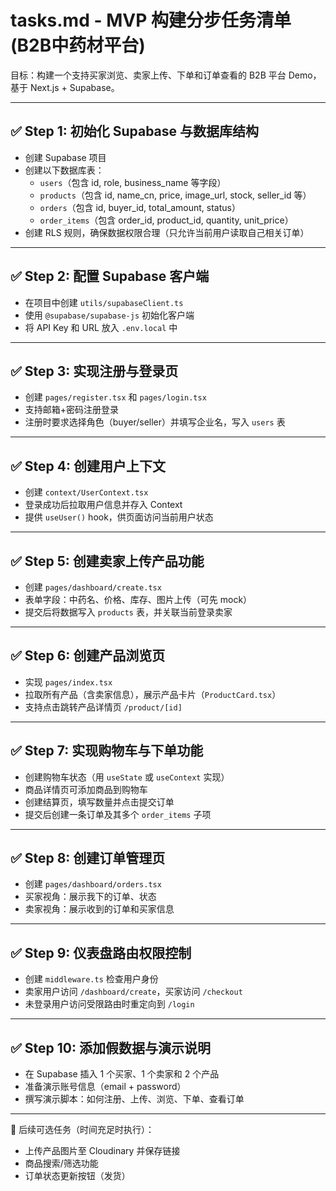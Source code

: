 # tasks.md - MVP 构建分步任务清单 (B2B中药材平台)

目标：构建一个支持买家浏览、卖家上传、下单和订单查看的 B2B 平台 Demo，基于 Next.js + Supabase。

---

## ✅ Step 1: 初始化 Supabase 与数据库结构
- 创建 Supabase 项目
- 创建以下数据库表：
  - `users`（包含 id, role, business_name 等字段）
  - `products`（包含 id, name_cn, price, image_url, stock, seller_id 等）
  - `orders`（包含 id, buyer_id, total_amount, status）
  - `order_items`（包含 order_id, product_id, quantity, unit_price）
- 创建 RLS 规则，确保数据权限合理（只允许当前用户读取自己相关订单）

---

## ✅ Step 2: 配置 Supabase 客户端
- 在项目中创建 `utils/supabaseClient.ts`
- 使用 `@supabase/supabase-js` 初始化客户端
- 将 API Key 和 URL 放入 `.env.local` 中

---

## ✅ Step 3: 实现注册与登录页
- 创建 `pages/register.tsx` 和 `pages/login.tsx`
- 支持邮箱+密码注册登录
- 注册时要求选择角色（buyer/seller）并填写企业名，写入 `users` 表

---

## ✅ Step 4: 创建用户上下文
- 创建 `context/UserContext.tsx`
- 登录成功后拉取用户信息并存入 Context
- 提供 `useUser()` hook，供页面访问当前用户状态

---

## ✅ Step 5: 创建卖家上传产品功能
- 创建 `pages/dashboard/create.tsx`
- 表单字段：中药名、价格、库存、图片上传（可先 mock）
- 提交后将数据写入 `products` 表，并关联当前登录卖家

---

## ✅ Step 6: 创建产品浏览页
- 实现 `pages/index.tsx`
- 拉取所有产品（含卖家信息），展示产品卡片（`ProductCard.tsx`）
- 支持点击跳转产品详情页 `/product/[id]`

---

## ✅ Step 7: 实现购物车与下单功能
- 创建购物车状态（用 `useState` 或 `useContext` 实现）
- 商品详情页可添加商品到购物车
- 创建结算页，填写数量并点击提交订单
- 提交后创建一条订单及其多个 `order_items` 子项

---

## ✅ Step 8: 创建订单管理页
- 创建 `pages/dashboard/orders.tsx`
- 买家视角：展示我下的订单、状态
- 卖家视角：展示收到的订单和买家信息

---

## ✅ Step 9: 仪表盘路由权限控制
- 创建 `middleware.ts` 检查用户身份
- 卖家用户访问 `/dashboard/create`，买家访问 `/checkout`
- 未登录用户访问受限路由时重定向到 `/login`

---

## ✅ Step 10: 添加假数据与演示说明
- 在 Supabase 插入 1 个买家、1 个卖家和 2 个产品
- 准备演示账号信息（email + password）
- 撰写演示脚本：如何注册、上传、浏览、下单、查看订单

---

🎯 后续可选任务（时间充足时执行）：
- 上传产品图片至 Cloudinary 并保存链接
- 商品搜索/筛选功能
- 订单状态更新按钮（发货）
